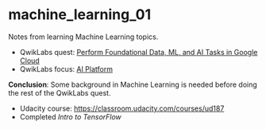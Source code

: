 # machine_learning_01

Notes from learning Machine Learning topics.
* QwikLabs quest: [Perform Foundational Data, ML, and AI Tasks in Google Cloud](https://google.qwiklabs.com/quests/117)
* QwikLabs focus: [AI Platform](https://google.qwiklabs.com/focuses/581)

**Conclusion**: Some background in Machine Learning is needed before doing the rest of the QwikLabs quest.

* Udacity course: https://classroom.udacity.com/courses/ud187
* Completed *Intro to TensorFlow*
